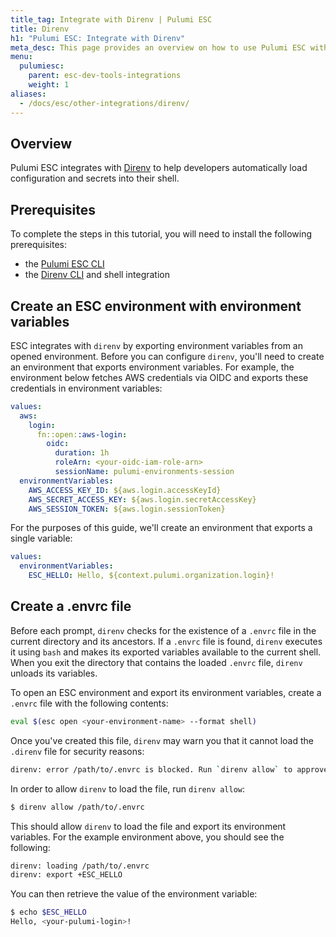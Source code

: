 ```yaml
---
title_tag: Integrate with Direnv | Pulumi ESC
title: Direnv
h1: "Pulumi ESC: Integrate with Direnv"
meta_desc: This page provides an overview on how to use Pulumi ESC with Direnv.
menu:
  pulumiesc:
    parent: esc-dev-tools-integrations
    weight: 1
aliases:
  - /docs/esc/other-integrations/direnv/
---
```


## Overview

Pulumi ESC integrates with [Direnv](https://direnv.net) to help developers automatically load configuration and secrets into their shell.

## Prerequisites

To complete the steps in this tutorial, you will need to install the following prerequisites:

- the [Pulumi ESC CLI](/docs/esc-cli/)
- the [Direnv CLI](https://direnv.net) and shell integration

## Create an ESC environment with environment variables

ESC integrates with `direnv` by exporting environment variables from an opened environment. Before you can configure `direnv`, you'll need to create an environment that exports environment variables. For example, the environment below fetches AWS credentials via OIDC and exports these credentials in environment variables:

```yaml
values:
  aws:
    login:
      fn::open::aws-login:
        oidc:
          duration: 1h
          roleArn: <your-oidc-iam-role-arn>
          sessionName: pulumi-environments-session
  environmentVariables:
    AWS_ACCESS_KEY_ID: ${aws.login.accessKeyId}
    AWS_SECRET_ACCESS_KEY: ${aws.login.secretAccessKey}
    AWS_SESSION_TOKEN: ${aws.login.sessionToken}
```

For the purposes of this guide, we'll create an environment that exports a single variable:

```yaml
values:
  environmentVariables:
    ESC_HELLO: Hello, ${context.pulumi.organization.login}!
```

## Create a .envrc file

Before each prompt, `direnv` checks for the existence of a `.envrc` file in the current directory and its ancestors. If a `.envrc` file is found, `direnv` executes it using `bash` and makes its exported variables available to the current shell. When you exit the directory that contains the loaded `.envrc` file, `direnv` unloads its variables.

To open an ESC environment and export its environment variables, create a `.envrc` file with the following contents:

```bash
eval $(esc open <your-environment-name> --format shell)
```

Once you've created this file, `direnv` may warn you that it cannot load the `.direnv` file for security reasons:

```bash
direnv: error /path/to/.envrc is blocked. Run `direnv allow` to approve its content
```

In order to allow `direnv` to load the file, run `direnv allow`:

```bash
$ direnv allow /path/to/.envrc
```

This should allow `direnv` to load the file and export its environment variables. For the example environment above, you should see the following:

```bash
direnv: loading /path/to/.envrc
direnv: export +ESC_HELLO
```

You can then retrieve the value of the environment variable:

```bash
$ echo $ESC_HELLO
Hello, <your-pulumi-login>!
```
